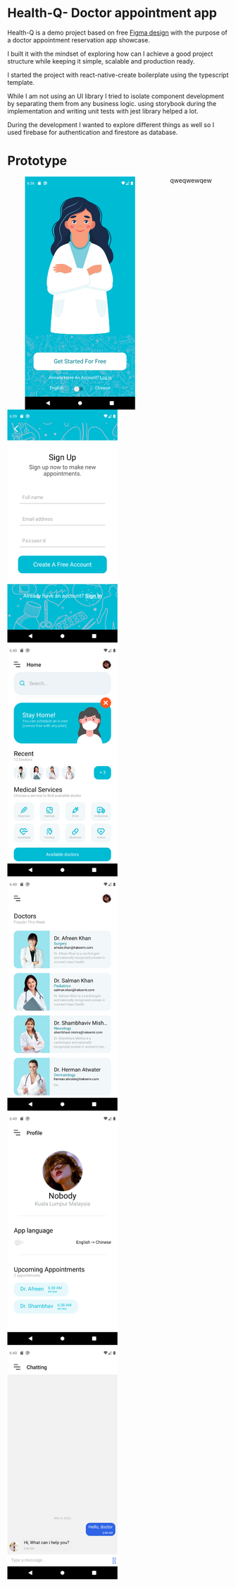 

# Health-Q- Doctor appointment app

Health-Q is a demo project based on free [Figma design](https://www.figma.com/file/t9IGYhQmBToThHPtxJUuz5/Doctor-Appointment-App-Community?node-id=0%3A1) with the purpose of a doctor appointment reservation app showcase.

I built it with the mindset of exploring how can I achieve a good project structure while keeping it simple, scalable and production ready.

I started the project with react-native-create boilerplate using the typescript template.

While I am not using an UI library I tried to isolate component development by separating them from any business logic. using storybook during the implementation and writing unit tests with jest library helped a lot.

During the development I wanted to explore different things as well so I used firebase for authentication and firestore as database.

# Prototype
<div style="width:100%; display: flex; justify-content: space-around">
<img src="assets/repo/Screenshot_1646375811.png" alt="Home page"
	title="Home page" width="250"  style="object-fit: contain;"/>
	qweqwewqew
	</div>
	<div>
<img src="assets/repo/Screenshot_1646375951.png" alt="Home page"
	title="Home page" width="250"  style="object-fit: contain;"/>
	</div>
	<div>
	<img src="assets/repo/Screenshot_1646376000.png" alt="Home page"
	title="Home page" width="250"  style="object-fit: contain;"/>
	</div>
	<div>
	<img src="assets/repo/Screenshot_1646376016.png" alt="Home page"
	title="Home page" width="250"  style="object-fit: contain;"/>
	</div>
	<div>
	<img src="assets/repo/Screenshot_1646376026.png" alt="Home page"
	title="Home page" width="250"  style="object-fit: contain;"/>
	</div>
	<div>
	<img src="assets/repo/Screenshot_1646376034.png" alt="Home page"
	title="Home page" width="250"  style="object-fit: contain;"/>
</div>
